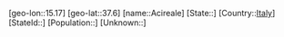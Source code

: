 ﻿---
location: [37.6,15.17]
type: City
tags:
- geo/City


SpocWebEntityId: 28663
isDeleted: false
confidential: public

---
[geo-lon::15.17]
[geo-lat::37.6]
[name::Acireale]
[State::]
[Country::[Italy](geo/Continent/Europe/Italy.md)]
[StateId::]
[Population::]
[Unknown::]

